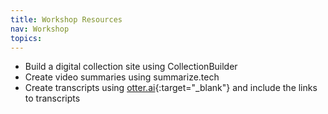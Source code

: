 ```yaml
---
title: Workshop Resources
nav: Workshop
topics: 
---
```


- Build a digital collection site using CollectionBuilder
- Create video summaries using summarize.tech
- Create transcripts using [otter.ai](https://otter.ai/home){:target="_blank"} and include the links to transcripts  